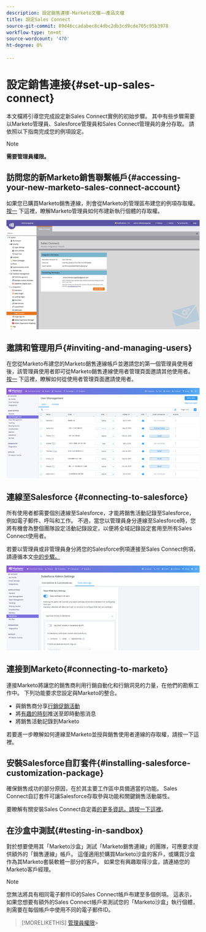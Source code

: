 ```yaml
---
description: 設定銷售連接-Marketo文檔——產品文檔
title: 設定Sales Connect
source-git-commit: 89d46ccadabec8c4dbc2db3cd9cde705c95b3978
workflow-type: tm+mt
source-wordcount: '470'
ht-degree: 0%

---
```


# 設定銷售連接{#set-up-sales-connect}

本文檔將引導您完成設定新Sales Connect實例的初始步驟。 其中有些步驟需要以Marketo管理員、Salesforce管理員和Sales Connect管理員的身分存取。 請依照以下指南完成您的例項設定。

>[!NOTE]
>
>**需要管理員權限。**

## 訪問您的新Marketo銷售聯繫帳戶{#accessing-your-new-marketo-sales-connect-account}

如果您已購買Marketo銷售連線，則會從Marketo的管理區布建您的例項存取權。 [按一](/help/marketo/product-docs/marketo-sales-connect/getting-started/accessing-your-new-sales-connect-instance.md) 下這裡，瞭解Marketo管理員如何布建新執行個體的存取權。

![](assets/set-up-sales-connect-1.png)

## 邀請和管理用戶{#inviting-and-managing-users}

在您從Marketo布建您的Marketo銷售連線帳戶並邀請您的第一個管理員使用者後，該管理員使用者即可從Marketo銷售連線使用者管理頁面邀請其他使用者。 [按一](/help/marketo/product-docs/marketo-sales-connect/admin/invite-users.md) 下這裡，瞭解如何從使用者管理頁面邀請使用者。

![](assets/set-up-sales-connect-2.png)

## 連線至Salesforce {#connecting-to-salesforce}

所有使用者都需要個別連線至Salesforce，才能將銷售活動記錄至Salesforce，例如電子郵件、呼叫和工作。 不過，當您以管理員身分連線至Salesforce時，您將有機會為整個團隊設定活動記錄設定，以便將全域記錄設定套用至所有Sales Connect使用者。

若要以管理員或非管理員身分將您的Salesforce例項連接至Sales Connect例項，請遵循本文[中的步驟。](/help/marketo/product-docs/marketo-sales-connect/crm/salesforce-integration/connect-your-sales-connect-account-to-salesforce.md)

![](assets/set-up-sales-connect-3.png)

## 連接到Marketo{#connecting-to-marketo}

連接Marketo將讓您的銷售商利用行銷自動化和行銷洞見的力量，在他們的勘察工作中。 下列功能要求您設定與Marketo的整合。

* 與銷售商分享[行銷促銷活動](/help/marketo/product-docs/marketo-sales-connect/marketo/make-a-campaign-visible-to-sales-connect-users.md)
* 將[有趣的時刻](/help/marketo/product-docs/marketo-sales-connect/marketo/interesting-moments-in-msc.md)推送至即時動態消息
* 將銷售活動記錄到Marketo

若要進一步瞭解如何連線至Marketo並授與銷售使用者連線的存取權，請按一下這裡。

## 安裝Salesforce自訂套件{#installing-salesforce-customization-package}

確保銷售成功的部分原因，在於其主要工作區中具備適當的功能。 Sales Connect自訂套件可讓Salesforce存取參與功能和關鍵銷售活動屬性。

要瞭解有關安裝Sales Connect自定義[的更多資訊，請按一下這裡](/help/marketo/product-docs/marketo-sales-connect/crm/salesforce-customization/sales-connect-customizations-for-crm.md)。

## 在沙盒中測試{#testing-in-sandbox}

對於想要使用其「Marketo沙盒」測試「Marketo銷售連線」的團隊，可應要求提供額外的「銷售連線」帳戶。 這僅適用於購買Marketo沙盒的客戶，或購買沙盒作為其Marketo套裝軟體一部分的客戶。 如果您有興趣取得沙盒，請連絡您的Marketo客戶經理。

>[!NOTE]
>
>您無法將具有相同電子郵件ID的Sales Connect帳戶布建至多個例項。 這表示，如果您想要有額外的Sales Connect帳戶來測試您的「Marketo沙盒」執行個體，則需要在每個帳戶中使用不同的電子郵件ID。

>[!MORELIKETHIS]
[管理員權限](/help/marketo/product-docs/marketo-sales-connect/admin/user-access-details.md)>
>
